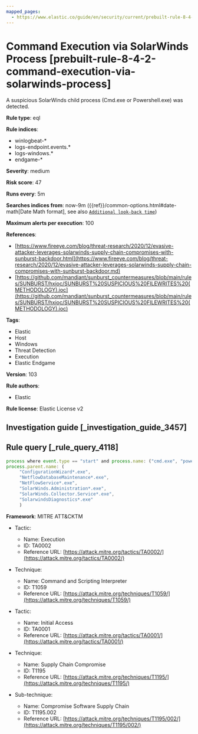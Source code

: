 ```yaml
---
mapped_pages:
  - https://www.elastic.co/guide/en/security/current/prebuilt-rule-8-4-2-command-execution-via-solarwinds-process.html
---
```


# Command Execution via SolarWinds Process [prebuilt-rule-8-4-2-command-execution-via-solarwinds-process]

A suspicious SolarWinds child process (Cmd.exe or Powershell.exe) was detected.

**Rule type**: eql

**Rule indices**:

* winlogbeat-*
* logs-endpoint.events.*
* logs-windows.*
* endgame-*

**Severity**: medium

**Risk score**: 47

**Runs every**: 5m

**Searches indices from**: now-9m ({{ref}}/common-options.html#date-math[Date Math format], see also [`Additional look-back time`](docs-content://solutions/security/detect-and-alert/create-detection-rule.md#rule-schedule))

**Maximum alerts per execution**: 100

**References**:

* [https://www.fireeye.com/blog/threat-research/2020/12/evasive-attacker-leverages-solarwinds-supply-chain-compromises-with-sunburst-backdoor.html](https://www.fireeye.com/blog/threat-research/2020/12/evasive-attacker-leverages-solarwinds-supply-chain-compromises-with-sunburst-backdoor.md)
* [https://github.com/mandiant/sunburst_countermeasures/blob/main/rules/SUNBURST/hxioc/SUNBURST%20SUSPICIOUS%20FILEWRITES%20(METHODOLOGY).ioc](https://github.com/mandiant/sunburst_countermeasures/blob/main/rules/SUNBURST/hxioc/SUNBURST%20SUSPICIOUS%20FILEWRITES%20(METHODOLOGY).ioc)

**Tags**:

* Elastic
* Host
* Windows
* Threat Detection
* Execution
* Elastic Endgame

**Version**: 103

**Rule authors**:

* Elastic

**Rule license**: Elastic License v2

## Investigation guide [_investigation_guide_3457]



## Rule query [_rule_query_4118]

```js
process where event.type == "start" and process.name: ("cmd.exe", "powershell.exe") and
process.parent.name: (
     "ConfigurationWizard*.exe",
     "NetflowDatabaseMaintenance*.exe",
     "NetFlowService*.exe",
     "SolarWinds.Administration*.exe",
     "SolarWinds.Collector.Service*.exe",
     "SolarwindsDiagnostics*.exe"
     )
```

**Framework**: MITRE ATT&CKTM

* Tactic:

    * Name: Execution
    * ID: TA0002
    * Reference URL: [https://attack.mitre.org/tactics/TA0002/](https://attack.mitre.org/tactics/TA0002/)

* Technique:

    * Name: Command and Scripting Interpreter
    * ID: T1059
    * Reference URL: [https://attack.mitre.org/techniques/T1059/](https://attack.mitre.org/techniques/T1059/)

* Tactic:

    * Name: Initial Access
    * ID: TA0001
    * Reference URL: [https://attack.mitre.org/tactics/TA0001/](https://attack.mitre.org/tactics/TA0001/)

* Technique:

    * Name: Supply Chain Compromise
    * ID: T1195
    * Reference URL: [https://attack.mitre.org/techniques/T1195/](https://attack.mitre.org/techniques/T1195/)

* Sub-technique:

    * Name: Compromise Software Supply Chain
    * ID: T1195.002
    * Reference URL: [https://attack.mitre.org/techniques/T1195/002/](https://attack.mitre.org/techniques/T1195/002/)



